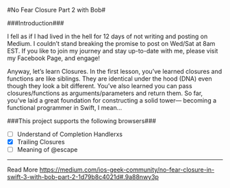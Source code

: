 #No Fear Closure Part 2 with Bob#

###Introduction###

I fell as if I had lived in the hell for 12 days of not writing and posting on Medium. I couldn’t stand breaking the promise to post on Wed/Sat at 8am EST. If you like to join my journey and stay up-to-date with me, please visit my Facebook Page, and engage!

Anyway, let’s learn Closures. In the first lesson, you’ve learned closures and functions are like siblings. They are identical under the hood (DNA) even though they look a bit different. You’ve also learned you can pass closures/functions as arguments/parameters and return them. So far, you’ve laid a great foundation for constructing a solid tower— becoming a functional programmer in Swift, I mean...


###This project supports the following browsers###
- [ ] Understand of Completion Handlerxs
- [x] Trailing Closures
- [ ] Meaning of @escape

---


Read More 
https://medium.com/ios-geek-community/no-fear-closure-in-swift-3-with-bob-part-2-1d79b8c4021d#.9a88nwy3p
